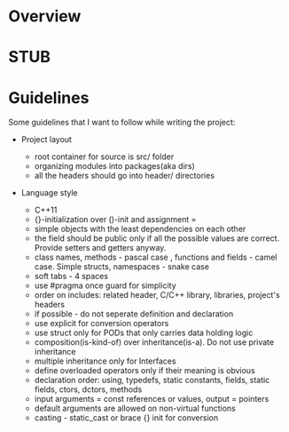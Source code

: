 # Overview
  # STUB
  
# Guidelines
Some guidelines that I want to follow while writing the project:

- Project layout
  - root container for source is src/ folder
  - organizing modules into packages(aka dirs)
  - all the headers should go into header/ directories
  
- Language style
  - C++11
  - {}-initialization over ()-init and assignment =
  - simple objects with the least dependencies on each other
  - the field should be public only if all the possible values are correct. Provide setters and getters anyway.
  - class names, methods - pascal case , functions and fields - camel case. Simple structs, namespaces - snake case
  - soft tabs - 4 spaces
  - use #pragma once guard for simplicity
  - order on includes: related header, C/C++ library, libraries, project's headers
  - if possible - do not seperate definition and declaration
  - use explicit for conversion operators
  - use struct only for PODs that only carries data holding logic
  - composition(is-kind-of) over inheritance(is-a). Do not use private inheritance
  - multiple inheritance only for Interfaces
  - define overloaded operators only if their meaning is obvious
  - declaration order: using, typedefs, static constants, fields, static fields, ctors, dctors, methods
  - input arguments = const references or values, output = pointers
  - default arguments are allowed on non-virtual functions
  - casting - static_cast or brace {} init for conversion


